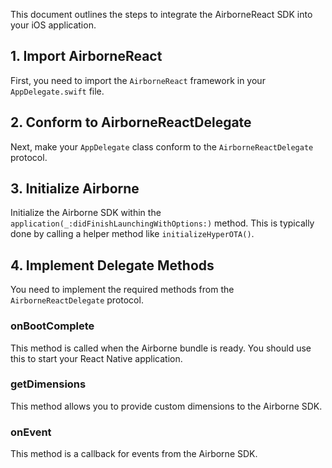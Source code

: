 This document outlines the steps to integrate the AirborneReact SDK into your iOS application.

## 1. Import AirborneReact

First, you need to import the `AirborneReact` framework in your `AppDelegate.swift` file.

## 2. Conform to AirborneReactDelegate

Next, make your `AppDelegate` class conform to the `AirborneReactDelegate` protocol.

## 3. Initialize Airborne

Initialize the Airborne SDK within the `application(_:didFinishLaunchingWithOptions:)` method. This is typically done by calling a helper method like `initializeHyperOTA()`.

## 4. Implement Delegate Methods

You need to implement the required methods from the `AirborneReactDelegate` protocol.

### onBootComplete

This method is called when the Airborne bundle is ready. You should use this to start your React Native application.

### getDimensions

This method allows you to provide custom dimensions to the Airborne SDK.

### onEvent

This method is a callback for events from the Airborne SDK.
